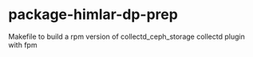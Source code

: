 # package-himlar-dp-prep
Makefile to build a rpm version of collectd_ceph_storage collectd plugin with fpm

